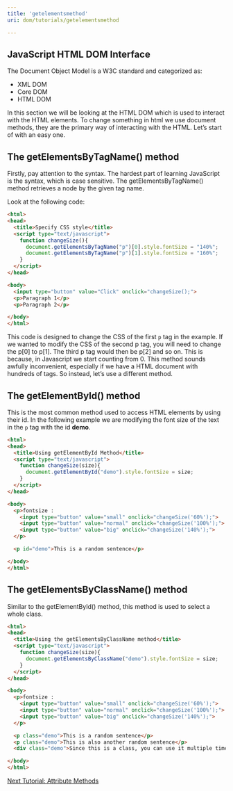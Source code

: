 ```yaml
---
title: 'getelementsmethod'
uri: dom/tutorials/getelementsmethod

---
```

## JavaScript HTML DOM Interface

The Document Object Model is a W3C standard and categorized as:

-   XML DOM
-   Core DOM
-   HTML DOM

In this section we will be looking at the HTML DOM which is used to interact with the HTML elements. To change something in html we use document methods, they are the primary way of interacting with the HTML. Let’s start of with an easy one.

## The getElementsByTagName() method

Firstly, pay attention to the syntax. The hardest part of learning JavaScript is the syntax, which is case sensitive. The getElementsByTagName() method retrieves a node by the given tag name.

Look at the following code:

``` html
<html>
<head>
  <title>Specify CSS style</title>
  <script type="text/javascript">
    function changeSize(){
      document.getElementsByTagName("p")[0].style.fontSize = "140%";
      document.getElementsByTagName("p")[1].style.fontSize = "160%";
    }
  </script>
</head>

<body>
  <input type="button" value="Click" onclick="changeSize();">
  <p>Paragraph 1</p>
  <p>Paragraph 2</p>

</body>
</html>
```

 This code is designed to change the CSS of the first `p` tag in the example. If we wanted to modify the CSS of the second p tag, you will need to change the p[0] to p[1]. The third p tag would then be p[2] and so on. This is because, in Javascript we start counting from 0. This method sounds awfully inconvenient, especially if we have a HTML document with hundreds of tags. So instead, let’s use a different method.

## The getElementById() method

This is the most common method used to access HTML elements by using their id. In the following example we are modifying the font size of the text in the `p` tag with the id **demo**.

``` html
<html>
<head>
  <title>Using getElementById Method</title>
  <script type="text/javascript">
    function changeSize(size){
      document.getElementById("demo").style.fontSize = size;
    }
  </script>
</head>

<body>
  <p>fontsize :
    <input type="button" value="small" onclick="changeSize('60%');">
    <input type="button" value="normal" onclick="changeSize('100%');">
    <input type="button" value="big" onclick="changeSize('140%');">
  </p>

  <p id="demo">This is a random sentence</p>

</body>
</html>
```

## The getElementsByClassName() method

Similar to the getElementById() method, this method is used to select a whole class.

``` html
<html>
<head>
  <title>Using the getElementsByClassName method</title>
  <script type="text/javascript">
    function changeSize(size){
      document.getElementsByClassName("demo").style.fontSize = size;
    }
  </script>
</head>

<body>
  <p>fontsize :
    <input type="button" value="small" onclick="changeSize('60%');">
    <input type="button" value="normal" onclick="changeSize('100%');">
    <input type="button" value="big" onclick="changeSize('140%');">
  </p>

  <p class="demo">This is a random sentence</p>
  <p class="demo">This is also another random sentence</p>
  <div class="demo">Since this is a class, you can use it multiple times across different tags</div>

</body>
</html>
```

[Next Tutorial: Attribute Methods](/dom/tutorials/attribute_methods)
